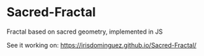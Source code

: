 # Sacred-Fractal
Fractal based on sacred geometry, implemented in JS

See it working on:
https://irisdominguez.github.io/Sacred-Fractal/
